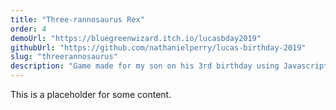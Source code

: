 ```yaml
---
title: "Three-rannosaurus Rex"
order: 4
demoUrl: "https://bluegreenwizard.itch.io/lucasbday2019"
githubUrl: "https://github.com/nathanielperry/lucas-birthday-2019"
slug: "threerannosaurus"
description: "Game made for my son on his 3rd birthday using Javascript and the Phaser 3 library."
---
```

This is a placeholder for some content.